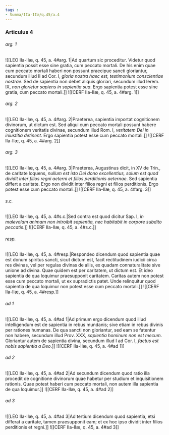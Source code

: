 ```yaml
---
tags : 
- Summa/IIa-IIæ/q.45/a.4
---
```


### Articulus 4

###### arg. 1
![[LEO IIa-IIæ, q. 45, a. 4#arg. 1|Ad quartum sic proceditur. Videtur quod sapientia possit esse sine gratia, cum peccato mortali. De his enim quae cum peccato mortali haberi non possunt praecipue sancti gloriantur, secundum illud II ad Cor. I, *gloria nostra haec est, testimonium conscientiae nostrae*. Sed de sapientia non debet aliquis gloriari, secundum illud Ierem. IX, *non glorietur sapiens in sapientia sua*. Ergo sapientia potest esse sine gratia, cum peccato mortali.]]
![[CERF IIa-IIæ, q. 45, a. 4#arg. 1]]

###### arg. 2
![[LEO IIa-IIæ, q. 45, a. 4#arg. 2|Praeterea, sapientia importat cognitionem divinorum, ut dictum est. Sed aliqui cum peccato mortali possunt habere cognitionem veritatis divinae, secundum illud Rom. I, *veritatem Dei in iniustitia detinent*. Ergo sapientia potest esse cum peccato mortali.]]
![[CERF IIa-IIæ, q. 45, a. 4#arg. 2]]

###### arg. 3
![[LEO IIa-IIæ, q. 45, a. 4#arg. 3|Praeterea, Augustinus dicit, in XV de Trin., de caritate loquens, *nullum est isto Dei dono excellentius, solum est quod dividit inter filios regni aeterni et filios perditionis aeternae*. Sed sapientia differt a caritate. Ergo non dividit inter filios regni et filios perditionis. Ergo potest esse cum peccato mortali.]]
![[CERF IIa-IIæ, q. 45, a. 4#arg. 3]]

###### s.c.
![[LEO IIa-IIæ, q. 45, a. 4#s.c.|Sed contra est quod dicitur Sap. I, *in malevolam animam non introibit sapientia, nec habitabit in corpore subdito peccatis*.]]
![[CERF IIa-IIæ, q. 45, a. 4#s.c.]]

###### resp.
![[LEO IIa-IIæ, q. 45, a. 4#resp.|Respondeo dicendum quod sapientia quae est donum spiritus sancti, sicut dictum est, facit rectitudinem iudicii circa res divinas, vel per regulas divinas de aliis, ex quadam connaturalitate sive unione ad divina. Quae quidem est per caritatem, ut dictum est. Et ideo sapientia de qua loquimur praesupponit caritatem. Caritas autem non potest esse cum peccato mortali, ut ex supradictis patet. Unde relinquitur quod sapientia de qua loquimur non potest esse cum peccato mortali.]]
![[CERF IIa-IIæ, q. 45, a. 4#resp.]]

###### ad 1
![[LEO IIa-IIæ, q. 45, a. 4#ad 1|Ad primum ergo dicendum quod illud intelligendum est de sapientia in rebus mundanis; sive etiam in rebus divinis per rationes humanas. De qua sancti non gloriantur, sed eam se fatentur non habere, secundum illud Prov. XXX, *sapientia hominum non est mecum*. Gloriantur autem de sapientia divina, secundum illud I ad Cor. I, *factus est nobis sapientia a Deo*.]]
![[CERF IIa-IIæ, q. 45, a. 4#ad 1]]

###### ad 2
![[LEO IIa-IIæ, q. 45, a. 4#ad 2|Ad secundum dicendum quod ratio illa procedit de cognitione divinorum quae habetur per studium et inquisitionem rationis. Quae potest haberi cum peccato mortali, non autem illa sapientia de qua loquimur.]]
![[CERF IIa-IIæ, q. 45, a. 4#ad 2]]

###### ad 3
![[LEO IIa-IIæ, q. 45, a. 4#ad 3|Ad tertium dicendum quod sapientia, etsi differat a caritate, tamen praesupponit eam; et ex hoc ipso dividit inter filios perditionis et regni.]]
![[CERF IIa-IIæ, q. 45, a. 4#ad 3]]

